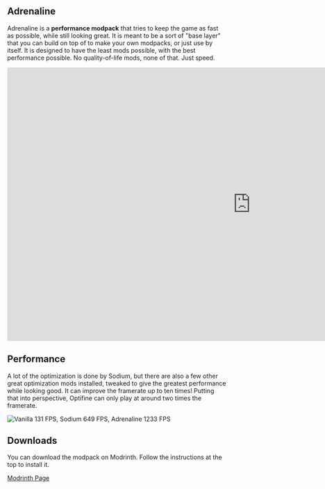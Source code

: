 ## Adrenaline
Adrenaline is a **performance modpack** that tries to keep the game as fast as possible, while still looking great. It is meant to be a sort of "base layer" that you can build on top of to make your own modpacks, or just use by itself. It is designed to have the least mods possible, with the best performance possible. No quality-of-life mods, none of that. Just speed.

<iframe width="1120" height="630" src="https://www.youtube.com/embed/xiZOyZ-sblw" frameborder="0" allow="autoplay; encrypted-media" allowfullscreen></iframe>

## Performance
A lot of the optimization is done by Sodium, but there are also a few other great optimization mods installed, tweaked to give the greatest performance while looking good. It can improve the framerate up to ten times! Putting that into perspective, Optifine can only play at around two times the framerate.

![Vanilla 131 FPS, Sodium 649 FPS, Adrenaline 1233 FPS](https://cdn-raw.modrinth.com//data/BYN9yKrV/images/722ac8a69352ca6b797536111200a5bccaa94939.png)

## Downloads
You can download the modpack on Modrinth. Follow the instructions at the top to install it.

[Modrinth Page](https://modrinth.com/modpack/adrenaline/)
